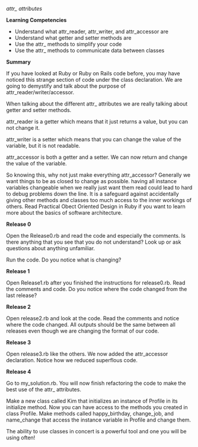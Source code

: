 *attr_ attributes*

**Learning Competencies**
  - Understand what attr_reader, attr_writer, and attr_accessor are
  - Understand what getter and setter methods are
  - Use the attr_ methods to simplify your code
  - Use the attr_ methods to communicate data between classes

**Summary**

If you have looked at Ruby or Ruby on Rails code before, you may have noticed this strange section of code under the class declaration. We are going to demystify and talk about the purpose of attr_reader/writer/accessor.

When talking about the different attr_ attributes we are really talking about getter and setter methods.

attr_reader is a getter which means that it just returns a value, but you can not change it.

attr_writer is a setter which means that you can change the value of the variable, but it is not readable.

attr_accessor is both a getter and a setter. We can now return and change the value of the variable.

So knowing this, why not just make everything attr_accessor? Generally we want things to be as closed to change as possible. having all instance variables changeable when we really just want them read could lead to hard to debug problems down the line. It is a safeguard against accidentally giving other methods and classes too much access to the inner workings of others. Read Practical Obect Oriented Design in Ruby if you want to learn more about the basics of software architecture.

**Release 0**

Open the Release0.rb and read the code and especially the comments. Is there anything that you see that you do not understand? Look up or ask questions about anything unfamiliar.

Run the code. Do you notice what is changing?

**Release 1**

Open Release1.rb after you finished the instructions for release0.rb. Read the comments and code. Do you notice where the code changed from the last release?

**Release 2**

Open release2.rb and look at the code. Read the comments and notice where the code changed. All outputs should be the same between all releases even though we are changing the format of our code.

**Release 3**

Open release3.rb like the others. We now added the attr_accessor declaration. Notice how we reduced superflous code.

**Release 4**

Go to my_solution.rb. You will now finish refactoring the code to make the best use of the attr_ attributes.

Make a new class called Kim that initializes an instance of Profile in its initialize method. Now you can have access to the methods you created in class Profile. Make methods called happy_birthday, change_job, and name_change that access the instance variable in Profile and change them.

The ability to use classes in concert is a powerful tool and one you will be using often!

